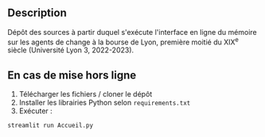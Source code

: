 ## Description
Dépôt des sources à partir duquel s'exécute l'interface en ligne du mémoire sur les agents de change à la bourse de Lyon, première moitié du XIX<sup>e</sup> siècle (Université Lyon 3, 2022-2023).

## En cas de mise hors ligne
1. Télécharger les fichiers / cloner le dépôt
2. Installer les librairies Python selon `requirements.txt`
3. Exécuter :
```bash
streamlit run Accueil.py
```

